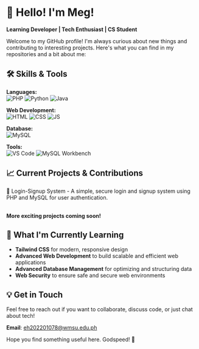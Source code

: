 <!--
**Megurian/Megurian** is a ✨ _special_ ✨ repository because its `README.md` (this file) appears on your GitHub profile.

Here are some ideas to get you started:

- 🔭 I’m currently working on ..sd.
- 🌱 I’m currently learning ...
- 👯 I’m looking to collaborate on ...
- 🤔 I’m looking for help with ...
- 💬 Ask me about ...
- 📫 How to reach me: ...
- 😄 Pronouns: ...
- ⚡ Fun fact: ...
-->
# 👋 Hello! I'm Meg! <br>
__Learning Developer | Tech Enthusiast | CS Student__

Welcome to my GitHub profile! I'm always curious about new things and contributing to interesting projects. 
Here's what you can find in my repositories and a bit about me:

## 🛠️ Skills & Tools <br>
__Languages:__ <br>
![PHP](https://img.shields.io/badge/PHP-Intermediate-25be49)
![Python](https://img.shields.io/badge/Python-Intermediate-25be49)
![Java](https://img.shields.io/badge/Java-Beginner-yellow)

__Web Development:__ <br>
![HTML](https://img.shields.io/badge/HTML-Expert-red)
![CSS](https://img.shields.io/badge/CSS-Intermediate-25be49)
![JS](https://img.shields.io/badge/JS-Beginner-yellow)
  
__Database:__<br>
![MySQL](https://img.shields.io/badge/MySQL-Intermediate-25be49)

__Tools:__ <br>
![VS Code](https://img.shields.io/badge/VS_Code-Advance-blue)
![MySQL Workbench](https://img.shields.io/badge/MySQL_Workbench-Intermediate-25be49)

## 📈 Current Projects & Contributions <br>
🔐 Login-Signup System - A simple, secure login and signup system using PHP and MySQL for user authentication.

<br>__More exciting projects coming soon!__

## 🌱 What I'm Currently Learning
- __Tailwind CSS__ for modern, responsive design
- __Advanced Web Development__ to build scalable and efficient web applications
- __Advanced Database Management__ for optimizing and structuring data
- __Web Security__ to ensure safe and secure web environments

## 💡 Get in Touch
Feel free to reach out if you want to collaborate, discuss code, or just chat about tech!

__Email__: eh202201078@wmsu.edu.ph

Hope you find something useful here. Godspeed! 🚀
